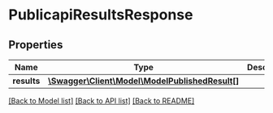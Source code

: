 # PublicapiResultsResponse

## Properties
Name | Type | Description | Notes
------------ | ------------- | ------------- | -------------
**results** | [**\Swagger\Client\Model\ModelPublishedResult[]**](ModelPublishedResult.md) |  | [optional] 

[[Back to Model list]](../../README.md#documentation-for-models) [[Back to API list]](../../README.md#documentation-for-api-endpoints) [[Back to README]](../../README.md)


